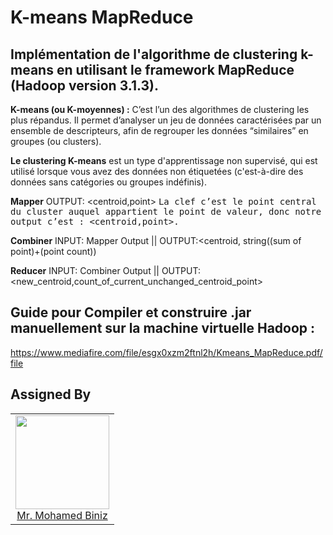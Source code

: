 # K-means MapReduce 

## Implémentation de l'algorithme de clustering k-means en utilisant le framework MapReduce (Hadoop version 3.1.3).

**K-means (ou K-moyennes) :** C’est l’un des algorithmes de clustering les plus répandus. Il permet d’analyser un jeu de données caractérisées par un ensemble de descripteurs, afin de regrouper les données “similaires” en groupes (ou clusters).

**Le clustering K-means** est un type d'apprentissage non supervisé, qui est utilisé lorsque vous avez des données non étiquetées (c'est-à-dire des données sans catégories ou groupes indéfinis).

**Mapper** OUTPUT: <centroid,point>
<samp text-align="justify"> La clef c’est le point central du cluster auquel appartient le point de valeur, donc notre output
c’est : <centroid,point>. </samp>

**Combiner** INPUT: Mapper Output
|| OUTPUT:<centroid, string((sum of point)+(point count))

**Reducer** INPUT: Combiner Output 
|| OUTPUT: <new_centroid,count_of_current_unchanged_centroid_point>

## Guide pour Compiler et construire .jar manuellement sur la machine virtuelle Hadoop : 

https://www.mediafire.com/file/esgx0xzm2ftnl2h/Kmeans_MapReduce.pdf/file



## Assigned By

<table>
  <tbody>
    <tr>
      <td align="center">
        <a href="https://github.com/mohamedbiniz">
          <img width="150" height="150" src="https://github.com/mohamedbiniz.png?v=3&s=150">
          </br>
          Mr. Mohamed Biniz
        </a>
      </td>
    </tr>
  <tbody>
</table>
